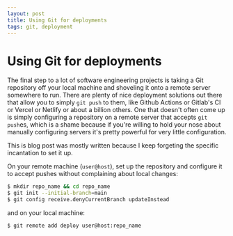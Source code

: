 ```yaml
---
layout: post
title: Using Git for deployments
tags: git, deployment
---
```


# Using Git for deployments

The final step to a lot of software engineering projects is taking a Git
repository off your local machine and shoveling it onto a remote server
somewhere to run. There are plenty of nice deployment solutions out there that
allow you to simply `git push` to them, like Github Actions or Gitlab's CI or
Vercel or Netlify or about a billion others. One that doesn't often come up is
simply configuring a repository on a remote server that accepts `git push`es,
which is a shame because if you're willing to hold your nose about manually
configuring servers it's pretty powerful for very little configuration.

This is blog post was mostly written because I keep forgeting the specific
incantation to set it up.

On your remote machine (`user@host`), set up the repository and configure it to
accept pushes without complaining about local changes:

```bash
$ mkdir repo_name && cd repo_name
$ git init --initial-branch=main
$ git config receive.denyCurrentBranch updateInstead
```

and on your local machine:

```bash
$ git remote add deploy user@host:repo_name
```


